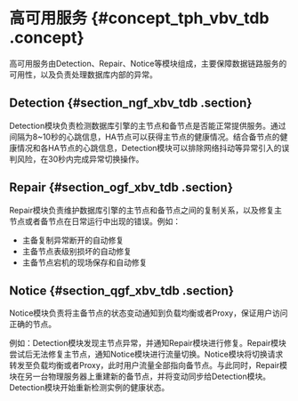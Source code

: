 # 高可用服务 {#concept_tph_vbv_tdb .concept}

高可用服务由Detection、Repair、Notice等模块组成，主要保障数据链路服务的可用性，以及负责处理数据库内部的异常。

## Detection {#section_ngf_xbv_tdb .section}

Detection模块负责检测数据库引擎的主节点和备节点是否能正常提供服务。通过间隔为8~10秒的心跳信息，HA节点可以获得主节点的健康情况。结合备节点的健康情况和各HA节点的心跳信息，Detection模块可以排除网络抖动等异常引入的误判风险，在30秒内完成异常切换操作。

## Repair {#section_ogf_xbv_tdb .section}

Repair模块负责维护数据库引擎的主节点和备节点之间的复制关系，以及修复主节点或者备节点在日常运行中出现的错误。例如：

-   主备复制异常断开的自动修复
-   主备节点表级别损坏的自动修复
-   主备节点宕机的现场保存和自动修复

## Notice {#section_qgf_xbv_tdb .section}

Notice模块负责将主备节点的状态变动通知到负载均衡或者Proxy，保证用户访问正确的节点。

例如：Detection模块发现主节点异常，并通知Repair模块进行修复。Repair模块尝试后无法修复主节点，通知Notice模块进行流量切换。Notice模块将切换请求转发至负载均衡或者Proxy，此时用户流量全部指向备节点。与此同时，Repair模块在另一台物理服务器上重建新的备节点，并将变动同步给Detection模块。Detection模块开始重新检测实例的健康状态。

